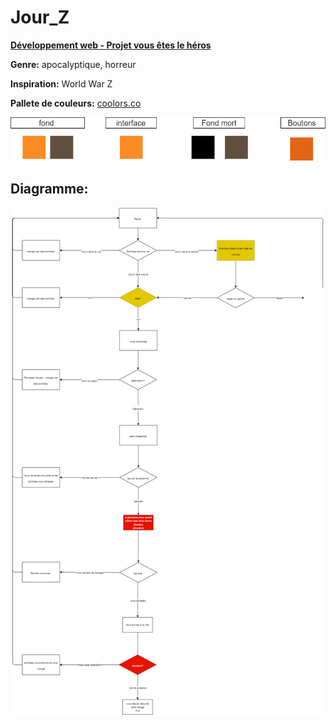 # Jour_Z
**[Développement web - Projet vous êtes le héros](https://smnarnold.com/projets/vous-etes-le-heros/repo-github)**

**Genre:** apocalyptique, horreur

**Inspiration:** World War Z

**Pallete de couleurs:** [coolors.co](https://coolors.co/fb8b24-e36414-614f3e-000000)

![image de la pallete de couleurs](assets/images/github_couleurs.drawio.png)

## Diagramme:
![image plans du site](assets/images/github_chemins.drawio.png)

